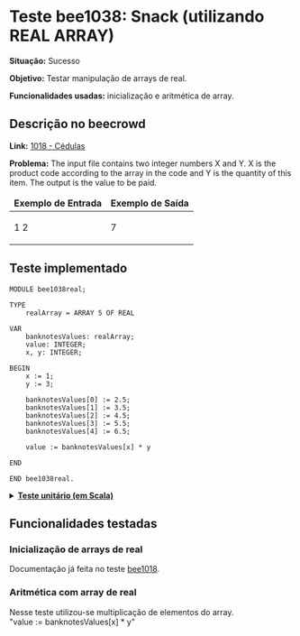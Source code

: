 # Teste bee1038: Snack (utilizando REAL ARRAY)
<b>Situação:</b> Sucesso

<b>Objetivo:</b> Testar manipulação de arrays de real.

<b>Funcionalidades usadas:</b> inicialização e aritmética de array.

## Descrição no beecrowd

<b>Link:</b> [1018 - Cédulas](https://www.beecrowd.com.br/judge/en/problems/view/1038)

<b>Problema:</b> The input file contains two integer numbers X and Y. X is the product code according to the array in the code and Y is the quantity of this item. The 
output is the value to be paid.

<table>
<thead>
<tr>
  <td><b>Exemplo de Entrada</b></td>
  <td><b>Exemplo de Saída</b></td>
</tr>
</thead>
<tbody>
<tr>
<td class="division">
<p>
1 2</p>
</td>
<td>
<p>
7 </p>
</td>
</tr>
</tbody>
</table>

## Teste implementado

```
MODULE bee1038real;

TYPE
    realArray = ARRAY 5 OF REAL

VAR
    banknotesValues: realArray;
    value: INTEGER;
    x, y: INTEGER;

BEGIN
    x := 1;
    y := 3;

    banknotesValues[0] := 2.5;
    banknotesValues[1] := 3.5;
    banknotesValues[2] := 4.5;
    banknotesValues[3] := 5.5;
    banknotesValues[4] := 6.5;

    value := banknotesValues[x] * y

END

END bee1038real.
```

<details>
<p>
<summary><b><u>Teste unitário (em Scala)</u></b></summary>
<pre>
<code>
  test(testName = "Testing bee1038 with REAL: Sample Test 1"){
    val module = ScalaParser.parseResource("stmts/bee1038_Snack_real.oberon")

    assert(module.name == "bee1038real")

    module.accept(interpreter)

    assert(interpreter.env.lookup("value") == Some(RealValue(10.5)))
  }
</code>
</pre>
</details>

## Funcionalidades testadas
### Inicialização de arrays de real

Documentação já feita no teste [bee1018](bee1018.md#arrays).

### Aritmética com array de real

Nesse teste utilizou-se multiplicação de elementos do array.
<br>"value := banknotesValues[x] * y"
